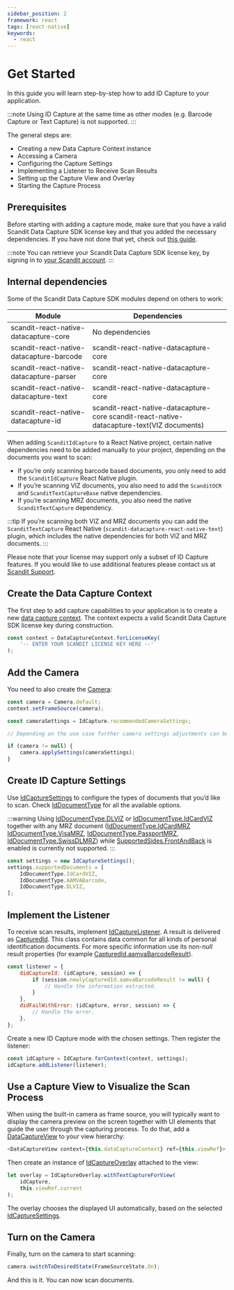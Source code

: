 ```yaml
---
sidebar_position: 2
framework: react
tags: [react-native]
keywords:
  - react
---
```


# Get Started

In this guide you will learn step-by-step how to add ID Capture to your application.

:::note
Using ID Capture at the same time as other modes (e.g. Barcode Capture or Text Capture) is not supported.
:::

The general steps are:

- Creating a new Data Capture Context instance
- Accessing a Camera
- Configuring the Capture Settings
- Implementing a Listener to Receive Scan Results
- Setting up the Capture View and Overlay
- Starting the Capture Process

## Prerequisites

Before starting with adding a capture mode, make sure that you have a valid Scandit Data Capture SDK license key and that you added the necessary dependencies. If you have not done that yet, check out [this guide](../add-sdk.md).

:::note
You can retrieve your Scandit Data Capture SDK license key, by signing in to [your Scandit account](https://ssl.scandit.com/dashboard/sign-in).
:::

## Internal dependencies

Some of the Scandit Data Capture SDK modules depend on others to work:

| Module      | Dependencies     |
| --------------------------- | --------------------------------- |
| scandit-react-native-datacapture-core                                                      | No dependencies                                                                 |
| scandit-react-native-datacapture-barcode                                                   | scandit-react-native-datacapture-core                                           |
| scandit-react-native-datacapture-parser                                                    | scandit-react-native-datacapture-core                                           |
| scandit-react-native-datacapture-text                                                      | scandit-react-native-datacapture-core                                           |
| scandit-react-native-datacapture-id                                                        | scandit-react-native-datacapture-core scandit-react-native-datacapture-text(VIZ documents)     |

When adding `ScanditIdCapture` to a React Native project, certain native dependencies need to be added manually to your project, depending on the documents you want to scan:

* If you’re only scanning barcode based documents, you only need to add the `ScanditIdCapture` React Native plugin.
* If you’re scanning VIZ documents, you also need to add the `ScanditOCR` and `ScanditTextCaptureBase` native dependencies.
* If you’re scanning MRZ documents, you also need the native `ScanditTextCapture` dependency.

:::tip
If you’re scanning both VIZ and MRZ documents you can add the `ScanditTextCapture` React Native (`scandit-datacapture-react-native-text`) plugin, which includes the native dependencies for both VIZ and MRZ documents.
:::

Please note that your license may support only a subset of ID Capture features. If you would like to use additional features please contact us at [Scandit Support](mailto:support@scandit.com).

## Create the Data Capture Context

The first step to add capture capabilities to your application is to create a new [data capture context](https://docs.scandit.com/data-capture-sdk/react-native/core/api/data-capture-context.html#class-scandit.datacapture.core.DataCaptureContext). The context expects a valid Scandit Data Capture SDK license key during construction.

```js
const context = DataCaptureContext.forLicenseKey(
	'-- ENTER YOUR SCANDIT LICENSE KEY HERE --'
);
```

## Add the Camera

You need to also create the [Camera](https://docs.scandit.com/data-capture-sdk/react-native/core/api/camera.html#class-scandit.datacapture.core.Camera):

```js
const camera = Camera.default;
context.setFrameSource(camera);

const cameraSettings = IdCapture.recommendedCameraSettings;

// Depending on the use case further camera settings adjustments can be made here.

if (camera != null) {
	camera.applySettings(cameraSettings);
}
```

## Create ID Capture Settings

Use [IdCaptureSettings](https://docs.scandit.com/data-capture-sdk/react-native/id-capture/api/id-capture-settings.html#class-scandit.datacapture.id.IdCaptureSettings) to configure the types of documents that you’d like to scan. Check [IdDocumentType](https://docs.scandit.com/data-capture-sdk/react-native/id-capture/api/id-document-type.html#enum-scandit.datacapture.id.IdDocumentType) for all the available options.

:::warning
Using [IdDocumentType.DLVIZ](https://docs.scandit.com/data-capture-sdk/react-native/id-capture/api/id-document-type.html#value-scandit.datacapture.id.IdDocumentType.DlViz) or [IdDocumentType.IdCardVIZ](https://docs.scandit.com/data-capture-sdk/react-native/id-capture/api/id-document-type.html#value-scandit.datacapture.id.IdDocumentType.IdCardViz) together with any MRZ document ([IdDocumentType.IdCardMRZ](https://docs.scandit.com/data-capture-sdk/react-native/id-capture/api/id-document-type.html#value-scandit.datacapture.id.IdDocumentType.IdCardMrz) [IdDocumentType.VisaMRZ](https://docs.scandit.com/data-capture-sdk/react-native/id-capture/api/id-document-type.html#value-scandit.datacapture.id.IdDocumentType.VisaMrz), [IdDocumentType.PassportMRZ](https://docs.scandit.com/data-capture-sdk/react-native/id-capture/api/id-document-type.html#value-scandit.datacapture.id.IdDocumentType.PassportMrz), [IdDocumentType.SwissDLMRZ](https://docs.scandit.com/data-capture-sdk/react-native/id-capture/api/id-document-type.html#value-scandit.datacapture.id.IdDocumentType.SwissDlMrz)) while [SupportedSides.FrontAndBack](https://docs.scandit.com/data-capture-sdk/react-native/id-capture/api/id-supported-document-sides.html#value-scandit.datacapture.id.SupportedSides.FrontAndBack) is enabled is currently not supported.
:::

```js
const settings = new IdCaptureSettings();
settings.supportedDocuments = [
	IdDocumentType.IdCardVIZ,
	IdDocumentType.AAMVABarcode,
	IdDocumentType.DLVIZ,
];
```

## Implement the Listener

To receive scan results, implement [IdCaptureListener](https://docs.scandit.com/data-capture-sdk/react-native/id-capture/api/id-capture-listener.html#interface-scandit.datacapture.id.IIdCaptureListener). A result is delivered as [CapturedId](https://docs.scandit.com/data-capture-sdk/react-native/id-capture/api/captured-id.html#class-scandit.datacapture.id.CapturedId). This class contains data common for all kinds of personal identification documents. For more specific information use its non-_null_ result properties (for example [CapturedId.aamvaBarcodeResult](https://docs.scandit.com/data-capture-sdk/react-native/id-capture/api/captured-id.html#property-scandit.datacapture.id.CapturedId.AamvaBarcode)).

```js
const listener = {
	didCaptureId: (idCapture, session) => {
		if (session.newlyCapturedId.aamvaBarcodeResult != null) {
			// Handle the information extracted.
		}
	},
	didFailWithError: (idCapture, error, session) => {
		// Handle the error.
	},
};
```

Create a new ID Capture mode with the chosen settings. Then register the listener:

```js
const idCapture = IdCapture.forContext(context, settings);
idCapture.addListener(listener);
```

## Use a Capture View to Visualize the Scan Process

When using the built-in camera as frame source, you will typically want to display the camera preview on the screen together with UI elements that guide the user through the capturing process. To do that, add a [DataCaptureView](https://docs.scandit.com/data-capture-sdk/react-native/core/api/ui/data-capture-view.html#class-scandit.datacapture.core.ui.DataCaptureView) to your view hierarchy:

```js
<DataCaptureView context={this.dataCaptureContext} ref={this.viewRef}>
```

Then create an instance of [IdCaptureOverlay](https://docs.scandit.com/data-capture-sdk/react-native/id-capture/api/ui/id-capture-overlay.html#class-scandit.datacapture.id.ui.IdCaptureOverlay) attached to the view:

```js
let overlay = IdCaptureOverlay.withTextCaptureForView(
	idCapture,
	this.viewRef.current
);
```

The overlay chooses the displayed UI automatically, based on the selected
[IdCaptureSettings](https://docs.scandit.com/data-capture-sdk/react-native/id-capture/api/id-capture-settings.html#class-scandit.datacapture.id.IdCaptureSettings).

## Turn on the Camera

Finally, turn on the camera to start scanning:

```js
camera.switchToDesiredState(FrameSourceState.On);
```

And this is it. You can now scan documents.
